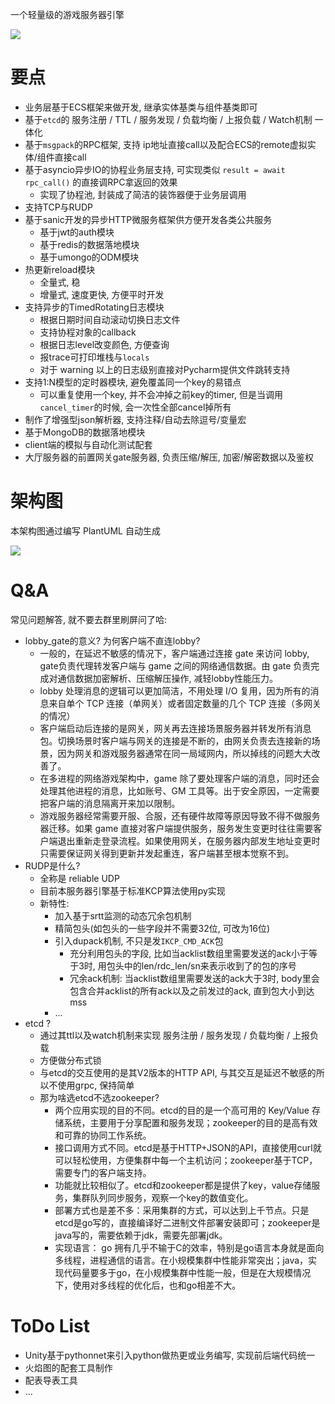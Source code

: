 一个轻量级的游戏服务器引擎

![](/img/UE4DemoScreenshot.gif)


# 要点

- 业务层基于ECS框架来做开发, 继承实体基类与组件基类即可
- 基于`etcd`的 服务注册 / TTL / 服务发现 / 负载均衡 / 上报负载 / Watch机制 一体化
- 基于`msgpack`的RPC框架, 支持 ip地址直接call以及配合ECS的remote虚拟实体/组件直接call
- 基于asyncio异步IO的协程业务层支持, 可实现类似 `result = await rpc_call()` 的直接调RPC拿返回的效果
    - 实现了协程池, 封装成了简洁的装饰器便于业务层调用
- 支持TCP与RUDP
- 基于sanic开发的异步HTTP微服务框架供方便开发各类公共服务
    - 基于jwt的auth模块
    - 基于redis的数据落地模块
    - 基于umongo的ODM模块
- 热更新reload模块
    - 全量式, 稳
    - 增量式, 速度更快, 方便平时开发
- 支持异步的TimedRotating日志模块
    - 根据日期时间自动滚动切换日志文件
    - 支持协程对象的callback
    - 根据日志level改变颜色, 方便查询
    - 报trace可打印堆栈与`locals`
    - 对于 warning 以上的日志级别直接对Pycharm提供文件跳转支持
- 支持1:N模型的定时器模块, 避免覆盖同一个key的易错点 
    - 可以重复使用一个key, 并不会冲掉之前key的timer, 但是当调用`cancel_timer`的时候, 会一次性全部cancel掉所有
- 制作了增强型json解析器, 支持注释/自动去除逗号/变量宏
- 基于MongoDB的数据落地模块
- client端的模拟与自动化测试配套
- 大厅服务器的前置网关gate服务器, 负责压缩/解压, 加密/解密数据以及鉴权


# 架构图

本架构图通过编写 PlantUML 自动生成

![](/img/img_1.png)


# Q&A

常见问题解答, 就不要去群里刷屏问了哈:  
* lobby_gate的意义? 为何客户端不直连lobby?
    * 一般的，在延迟不敏感的情况下，客户端通过连接 gate 来访问 lobby, gate负责代理转发客户端与 game 之间的网络通信数据。由 gate 负责完成对通信数据加密解析、压缩解压操作, 减轻lobby性能压力。
    * lobby 处理消息的逻辑可以更加简洁，不用处理 I/O 复用，因为所有的消息来自单个 TCP 连接（单网关）或者固定数量的几个 TCP 连接（多网关的情况）
    * 客户端启动后连接的是网关，网关再去连接场景服务器并转发所有消息包。切换场景时客户端与网关的连接是不断的，由网关负责去连接新的场景，因为网关和游戏服务器通常在同一局域网内，所以掉线的问题大大改善了。
    * 在多进程的网络游戏架构中，game 除了要处理客户端的消息，同时还会处理其他进程的消息，比如账号、GM 工具等。出于安全原因，一定需要把客户端的消息隔离开来加以限制。
    * 游戏服务器经常需要开服、合服，还有硬件故障等原因导致不得不做服务器迁移。如果 game 直接对客户端提供服务，服务发生变更时往往需要客户端退出重新走登录流程。如果使用网关，在服务器内部发生地址变更时只需要保证网关得到更新并发起重连，客户端甚至根本觉察不到。
* RUDP是什么?
    * 全称是 reliable UDP
    * 目前本服务器引擎基于标准KCP算法使用py实现
    * 新特性:
        * 加入基于srtt监测的动态冗余包机制
        * 精简包头(如包头的一些字段并不需要32位, 可改为16位)
        * 引入dupack机制, 不只是发`IKCP_CMD_ACK`包
            * 充分利用包头的字段, 比如当acklist数组里需要发送的ack小于等于3时, 用包头中的len/rdc_len/sn来表示收到了的包的序号
            * 冗余ack机制: 当acklist数组里需要发送的ack大于3时, body里会包含合并acklist的所有ack以及之前发过的ack, 直到包大小到达mss
        * ...
* etcd ?
    * 通过其ttl以及watch机制来实现 服务注册 / 服务发现 / 负载均衡 / 上报负载
    * 方便做分布式锁
    * 与etcd的交互使用的是其V2版本的HTTP API, 与其交互是延迟不敏感的所以不使用grpc, 保持简单
    * 那为啥选etcd不选zookeeper?
        * 两个应用实现的目的不同。etcd的目的是一个高可用的 Key/Value 存储系统，主要用于分享配置和服务发现；zookeeper的目的是高有效和可靠的协同工作系统。
        * 接口调用方式不同。etcd是基于HTTP+JSON的API，直接使用curl就可以轻松使用，方便集群中每一个主机访问；zookeeper基于TCP，需要专门的客户端支持。
        * 功能就比较相似了。etcd和zookeeper都是提供了key，value存储服务，集群队列同步服务，观察一个key的数值变化。
        * 部署方式也是差不多：采用集群的方式，可以达到上千节点。只是etcd是go写的，直接编译好二进制文件部署安装即可；zookeeper是java写的，需要依赖于jdk，需要先部署jdk。
        * 实现语言： go 拥有几乎不输于C的效率，特别是go语言本身就是面向多线程，进程通信的语言。在小规模集群中性能非常突出；java，实现代码量要多于go，在小规模集群中性能一般，但是在大规模情况下，使用对多线程的优化后，也和go相差不大。


# ToDo List

- Unity基于pythonnet来引入python做热更或业务编写, 实现前后端代码统一
- 火焰图的配套工具制作
- 配表导表工具
- ...


